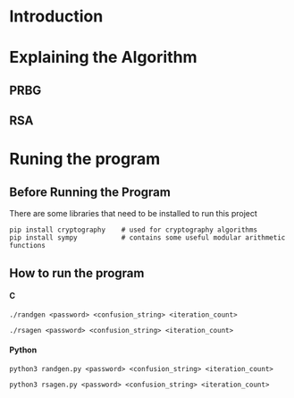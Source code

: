 # Introduction

# Explaining the Algorithm

## PRBG

## RSA

# Runing the program

## Before Running the Program
There are some libraries that need to be installed to run this project
```
pip install cryptography    # used for cryptography algorithms
pip install sympy           # contains some useful modular arithmetic functions
```

## How to run the program

#### C
```
./randgen <password> <confusion_string> <iteration_count>
```

```
./rsagen <password> <confusion_string> <iteration_count>
```

#### Python

```
python3 randgen.py <password> <confusion_string> <iteration_count>
```

```
python3 rsagen.py <password> <confusion_string> <iteration_count>
```
